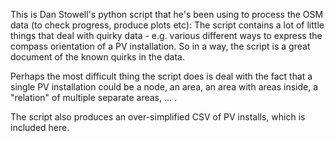 This is Dan Stowell's python script that he's been using to process the OSM data (to check progress, produce plots etc): The script contains a lot of little things that deal with quirky data - e.g. various different ways to express the compass orientation of a PV installation. So in a way, the script is a great document of the known quirks in the data.

Perhaps the most difficult thing the script does is deal with the fact that a single PV installation could be a node, an area, an area with areas inside, a "relation" of multiple separate areas, ... .

The script also produces an over-simplified CSV of PV installs, which is included here.
